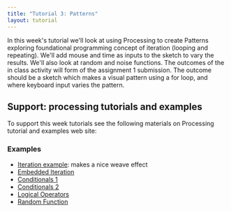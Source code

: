 ```yaml
---
title: "Tutorial 3: Patterns"
layout: tutorial
---
```


<p class="lead">
  In this week's tutorial we'll look at using Processing to create Patterns
  exploring foundational programming concept of iteration (looping and repeating).
  We'll add mouse and time as inputs to the sketch to vary the results. We'll
  also look at random and noise functions. The outcomes of the in class activity
  will form of the assignment 1 submission. The outcome should be a sketch
  which makes a visual pattern using a for loop, and where keyboard input varies
  the pattern.  
</p>

## Support: processing tutorials and examples

To support this week tutorials see the following materials on Processing
tutorial and examples web site:

### Examples

* [Iteration example](https://p5js.org/examples/structure-width-and-height.html):
  makes a nice weave effect
* [Embedded Iteration](https://p5js.org/examples/control-embedded-iteration.html)
* [Conditionals 1](https://p5js.org/examples/control-conditionals-1.html)
* [Conditionals 2](https://p5js.org/examples/control-conditionals-2.html)
* [Logical Operators](https://p5js.org/examples/control-logical-operators.html)
* [Random Function](https://p5js.org/examples/math-random.html)
<!-- * [Advanced grid with 3D objects](http://processing.org/examples/mixturegrid.html) -->

<!--
### Advanced examples From generative design text

* <http://www.generative-gestaltung.de/1/P_2_3_6_01>
* <http://www.generative-gestaltung.de/1/P_2_3_6_02>
-->

<!--
### Processing tutorials

* [Anatomy of a Program](http://processing.org/tutorials/anatomy/)
* [2D Transformations](http://processing.org/tutorials/transform2d/)
* [Trigonometry Primer](http://processing.org/tutorials/trig/)

-->